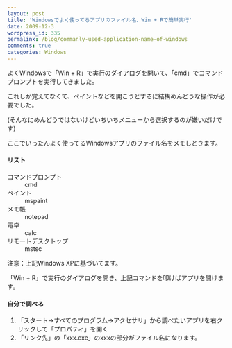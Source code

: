 ```yaml
---
layout: post
title: 'Windowsでよく使ってるアプリのファイル名、Win + Rで簡単実行'
date: 2009-12-3
wordpress_id: 335
permalink: /blog/commanly-used-application-name-of-windows
comments: true
categories: Windows
---
```

<div class="section">
<p>よくWindowsで「Win + R」で実行のダイアログを開いて、「cmd」でコマンドプロンプトを実行してきました。</p>
<p>これしか覚えてなくて、ペイントなどを開こうとするに結構めんどうな操作が必要でした。</p>
<p>(そんなにめんどうではないけどいちいちメニューから選択するのが嫌いだけです)</p>
<p>ここでいったんよく使ってるWindowsアプリのファイル名をメモしときます。</p>
<h4>リスト</h4>
<dl>
<dt>コマンドプロンプト</dt>
<dd>cmd</dd>
<dt>ペイント</dt>
<dd>mspaint</dd>
<dt>メモ帳</dt>
<dd>notepad</dd>
<dt>電卓</dt>
<dd>calc</dd>
<dt>リモートデスクトップ</dt>
<dd>mstsc</dd>
</dl>
<p>注意：上記Windows XPに基づいてます。</p>
<p>「Win + R」で実行のダイアログを開き、上記コマンドを叩けばアプリを開けます。</p>
<h4>自分で調べる</h4>
<ol>
<li>「スタート→すべてのプログラム→アクセサリ」から調べたいアプリを右クリックして「プロパティ」を開く</li>
<li>「リンク先」の「xxx.exe」のxxxの部分がファイル名になります。</li>
</ol>
</div>
